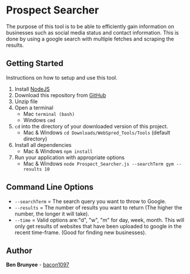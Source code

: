 # Prospect Searcher
The purpose of this tool is to be able to efficiently gain information on businesses such as social media status
and contact information. This is done by using a google search with multiple fetches and scraping the results.

## Getting Started
Instructions on how to setup and use this tool.

1. Install [NodeJS](https://nodejs.org/en/)
1. Download this repository from [GitHub](https://github.com/bacon1097/WebSpred_Tools)
1. Unzip file
1. Open a terminal
    * Mac ```terminal (bash)```
    * Windows ```cmd```
1. ```cd``` into the directory of your downloaded version of this project.
    * Mac & Windows ```cd Downloads/WebSpred_Tools/Tools``` (default directory)
1. Install all dependencies
    * Mac & Windows ```npm install```
1. Run your application with appropriate options
    * Mac & Windows ```node Prospect_Searcher.js --searchTerm gym --results 10```

## Command Line Options

* ```--searchTerm``` = The search query you want to throw to Google.
* ```--results``` = The number of results you want to return (The higher the number, the longer it will take).
* ```--time``` = Valid options are:"d", "w", "m" for day, week, month. This will only get results of websites
that have been uploaded to google in the recent time-frame. (Good for finding new businesses).

## Author

**Ben Brunyee** - [bacon1097](https://github.com/bacon1097)